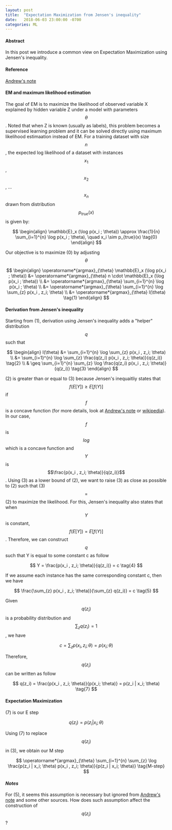 ```yaml
---
layout: post
title:  "Expectation Maximization from Jensen's inequality"
date:   2018-06-03 23:00:00 -0700
categories: ML
---
```


#### __Abstract__
In this post we introduce a common view on Expectation Maximization using Jensen's inequality.

#### __Reference__
[Andrew's note]: http://cs229.stanford.edu/notes/cs229-notes8.pdf
[wikipedia]: https://en.wikipedia.org/wiki/Jensen%27s_inequality

[Andrew's note]


#### __EM and maximum likelihood estimation__
The goal of EM is to maximize the likelihood of observed variable X explained by hidden variable Z under a model with 
parameters $$\theta$$. Noted that when Z is known (usually as labels), this problem becomes a supervised learning problem and 
it can be solved directly using maximum likelihood estimaation instead of EM. For a training dataset with size $$n$$, the expected log likelihood of
a dataset with instances $$x_1$$, $$x_2$$, ... $$x_n$$ drawn from distribution $$p_{true}(x)$$ is given by:

$$
\begin{align}
    \mathbb{E}_x (\log p(x_i ; \theta)) \approx \frac{1}{n} \sum_{i=1}^{n} \log p(x_i ; \theta), \quad x_i \sim p_{true}(x) \tag{0}
\end{align}
$$

Our objective is to maximize (0) by adjusting $$\theta$$

$$
\begin{align}
    \operatorname*{argmax}_{\theta} \mathbb{E}_x (\log p(x_i ; \theta)) &= \operatorname*{argmax}_{\theta} n \cdot \mathbb{E}_x (\log p(x_i ; \theta)) \\
                                                                        &= \operatorname*{argmax}_{\theta} \sum_{i=1}^{n} \log p(x_i ; \theta) \\
                                                                        &= \operatorname*{argmax}_{\theta} \sum_{i=1}^{n} \log \sum_{z} p(x_i , z_i; \theta) \\
                                                                        &= \operatorname*{argmax}_{\theta} l(\theta) \tag{1}
\end{align}
$$


#### __Derivation from Jensen's inequality__
Starting from (1), derivation using Jensen's inequality adds a "helper" distribution $$q$$ such that

$$
\begin{align}
    l(\theta) &= \sum_{i=1}^{n} \log \sum_{z} p(x_i , z_i; \theta)  \\
              &= \sum_{i=1}^{n} \log \sum_{z} \frac{q(z_i) p(x_i , z_i; \theta)}{q(z_i)} \tag{2} \\
              & \geq \sum_{i=1}^{n} \sum_{z} \log \frac{q(z_i) p(x_i , z_i; \theta)}{q(z_i)} \tag{3}
\end{align}
$$

(2) is greater than or equal to (3) because Jensen's inequaitliy states that $$f(E[Y]) \geq E[f(Y)]$$ 
if $$f$$ is a concave function (for more details, look at [Andrew's note] or [wikipedia]). 
In our case, $$f$$ is $$log$$ which is a concave function and $$Y$$ is $$\frac{p(x_i , z_i; \theta)}{q(z_i)}$$. 
Using (3) as a lower bound of (2), 
we want to raise (3) as close as possible to (2) such that (3) $$=$$ (2) to maximize the likelihood. 
For this, Jensen's inequality also states that when $$Y$$ is constant, $$f(E[Y]) = E[f(Y)]$$. 
Therefore, we can construct $$q$$ such that Y is equal to some constant c as follow

$$
    Y = \frac{p(x_i , z_i; \theta)}{q(z_i)} = c \tag{4}
$$ 

If we assume each instance has the same corresponding constant c, then we have

$$
    \frac{\sum_{z} p(x_i , z_i; \theta)}{\sum_{z} q(z_i)} = c \tag{5}
$$

Given $$q(z_i)$$ is a probability distribution and $$\sum_z q(z_i) = 1$$, we have

$$
    c = \sum_{z} p(x_i , z_i; \theta) = p(x_i; \theta) \tag{6}
$$

Therefore, $$q(z_i)$$ can be written as follow

$$
    q(z_i) = \frac{p(x_i , z_i; \theta)}{p(x_i; \theta)} = p(z_i | x_i; \theta) \tag{7}
$$

#### __Expectation Maximization__
(7) is our E step

$$
    q(z_i) = p(z_i | x_i; \theta) \tag{E-step}
$$

Using (7) to replace $$q(z_i)$$ in (3), we obtain our M step

$$
    \operatorname*{argmax}_{\theta} \sum_{i=1}^{n} \sum_{z} \log \frac{p(z_i | x_i; \theta) p(x_i , z_i; \theta)}{p(z_i | x_i; \theta)} \tag{M-step}
$$

#### *__Notes__*
For (5), it seems this assumption is necessary but ignored from [Andrew's note] and some other sources. 
How does such assumption affect the construction of $$q(z_i)$$?




